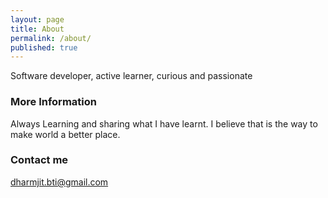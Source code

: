 ```yaml
---
layout: page
title: About
permalink: /about/
published: true
---
```


Software developer, active learner, curious and passionate

### More Information

Always Learning and sharing what I have learnt. I believe that is the way to make world a better place.  

### Contact me

[dharmjit.bti@gmail.com](mailto:dharmjit.bti@gmail.com)
